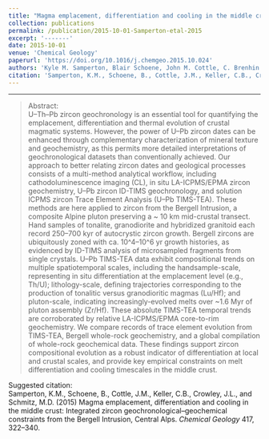 ```yaml
---
title: "Magma emplacement, differentiation and cooling in the middle crust: Integrated zircon geochronological–geochemical constraints from the Bergell Intrusion, Central Alps"
collection: publications
permalink: /publication/2015-10-01-Samperton-etal-2015
excerpt: '-------'
date: 2015-10-01
venue: 'Chemical Geology'
paperurl: 'https://doi.org/10.1016/j.chemgeo.2015.10.024'
authors: 'Kyle M. Samperton, Blair Schoene, John M. Cottle, C. Brenhin Keller, James L. Crowley, and Mark D. Schmitz.'
citation: 'Samperton, K.M., Schoene, B., Cottle, J.M., Keller, C.B., Crowley, J.L., and Schmitz, M.D. (2015) Magma emplacement, differentiation and cooling in the middle crust: Integrated zircon geochronological–geochemical constraints from the Bergell Intrusion, Central Alps. <i>Chemical Geology</i> 417, 322–340.'
---
```


-------

>Abstract: <br/>U–Th–Pb zircon geochronology is an essential tool for quantifying the emplacement, differentiation and thermal evolution of crustal magmatic systems. However, the power of U–Pb zircon dates can be enhanced through complementary characterization of mineral texture and geochemistry, as this permits more detailed interpretations of geochronological datasets than conventionally achieved. Our approach to better relating zircon dates and geological processes consists of a multi-method analytical workflow, including cathodoluminescence imaging (CL), in situ LA-ICPMS/EPMA zircon geochemistry, U–Pb zircon ID-TIMS geochronology, and solution ICPMS zircon Trace Element Analysis (U–Pb TIMS-TEA). These methods are here applied to zircon from the Bergell Intrusion, a composite Alpine pluton preserving a ~ 10 km mid-crustal transect. Hand samples of tonalite, granodiorite and hybridized granitoid each record 250–700 kyr of autocrystic zircon growth. Bergell zircons are ubiquitously zoned with ca. 10^4–10^6 yr growth histories, as evidenced by ID-TIMS analysis of microsampled fragments from single crystals. U–Pb TIMS-TEA data exhibit compositional trends on multiple spatiotemporal scales, including the handsample-scale, representing in situ differentiation at the emplacement level (e.g., Th/U); lithology-scale, defining trajectories corresponding to the production of tonalitic versus granodioritic magmas (Lu/Hf); and pluton-scale, indicating increasingly-evolved melts over ~1.6 Myr of pluton assembly (Zr/Hf). These absolute TIMS-TEA temporal trends are corroborated by relative LA-ICPMS/EPMA core-to-rim geochemistry. We compare records of trace element evolution from TIMS-TEA, Bergell whole-rock geochemistry, and a global compilation of whole-rock geochemical data. These findings support zircon compositional evolution as a robust indicator of differentiation at local and crustal scales, and provide key empirical constraints on melt differentiation and cooling timescales in the middle crust.

Suggested citation: <br/>Samperton, K.M., Schoene, B., Cottle, J.M., Keller, C.B., Crowley, J.L., and Schmitz, M.D. (2015) Magma emplacement, differentiation and cooling in the middle crust: Integrated zircon geochronological–geochemical constraints from the Bergell Intrusion, Central Alps. <i>Chemical Geology</i> 417, 322–340.